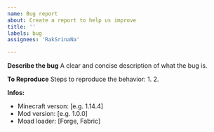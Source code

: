 ```yaml
---
name: Bug report
about: Create a report to help us improve
title: ''
labels: bug
assignees: 'RakSrinaNa'

---
```


**Describe the bug**
A clear and concise description of what the bug is.

**To Reproduce**
Steps to reproduce the behavior:
1. 
2. 

**Infos:**
 - Minecraft verson: [e.g. 1.14.4]
 - Mod version: [e.g. 1.0.0]
 - Moad loader: [Forge, Fabric]

